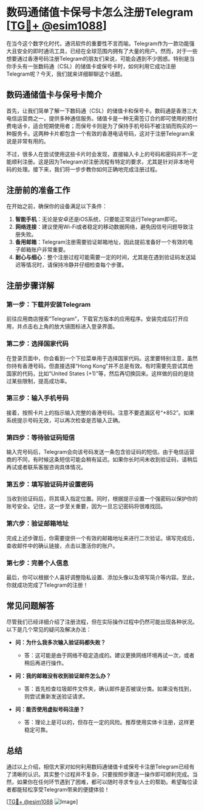 # 数码通储值卡保号卡怎么注册Telegram [[TG💪+ @esim1088](https://t.me/s/esim1088)]

在当今这个数字化时代，通讯软件的重要性不言而喻。Telegram作为一款功能强大且安全的即时通讯工具，已经在全球范围内拥有了大量的用户。然而，对于一些想要通过香港号码注册Telegram的朋友们来说，可能会遇到不少困惑。特别是当你手头有一张数码通（CSL）的储值卡或保号卡时，如何利用它成功注册Telegram呢？今天，我们就来详细聊聊这个话题。

## 数码通储值卡与保号卡简介

首先，让我们简单了解一下数码通（CSL）的储值卡和保号卡。数码通是香港三大电信运营商之一，提供多种通信服务。储值卡是一种无需签订合约即可使用的预付费电话卡，适合短期使用者；而保号卡则是为了保持手机号码不被注销而购买的一种服务卡。这两种卡片都包含一个有效的香港电话号码，这对于注册Telegram来说是非常有用的。

不过，很多人在尝试使用这些卡片时会发现，直接输入卡上的号码和密码并不一定能顺利注册。这是因为Telegram对注册流程有特定的要求，尤其是针对非本地号码的处理。接下来，我们将一步步教你如何正确地完成注册过程。

## 注册前的准备工作

在开始之前，确保你的设备满足以下条件：

1. **智能手机**：无论是安卓还是iOS系统，只要能正常运行Telegram即可。
2. **网络连接**：建议使用Wi-Fi或者稳定的移动数据网络，避免因信号问题导致注册失败。
3. **备用邮箱**：Telegram注册需要验证邮箱地址，因此提前准备好一个有效的电子邮箱账户非常重要。
4. **耐心与细心**：整个注册过程可能需要一定的时间，尤其是在遇到验证码发送延迟等情况时，请保持冷静并仔细检查每个步骤。

## 注册步骤详解

### 第一步：下载并安装Telegram

前往应用商店搜索“Telegram”，下载官方版本的应用程序。安装完成后打开应用，并点击右上角的放大镜图标进入登录界面。

### 第二步：选择国家代码

在登录页面中，你会看到一个下拉菜单用于选择国家代码。这里要特别注意，虽然你持有香港号码，但直接选择“Hong Kong”并不总是有效。有时需要先尝试其他国家的代码，比如“United States (+1)”等，然后再切换回来。这样做的目的是绕过某些限制，提高成功率。

### 第三步：输入手机号码

接着，按照卡片上的指示输入完整的香港号码。注意不要遗漏区号“+852”。如果系统提示号码无效，可以再次检查是否输入正确。

### 第四步：等待验证码短信

输入完号码后，Telegram会向该号码发送一条包含验证码的短信。由于电信运营商的不同，有时候这条短信可能会稍有延迟。如果你长时间未收到验证码，请稍后再试或者联系客服咨询具体情况。

### 第五步：填写验证码并设置密码

当收到验证码后，将其填入指定位置。同时，根据提示设置一个强密码以保护你的账号安全。记住，这一步至关重要，因为一旦忘记密码将很难找回。

### 第六步：验证邮箱地址

完成上述步骤后，你需要提供一个有效的邮箱地址来进行二次验证。填写完成后，查收邮件中的确认链接，点击以激活你的账户。

### 第七步：完善个人信息

最后，你可以根据个人喜好调整隐私设置、添加头像以及填写简介等内容。至此，你就成功完成了Telegram的注册！

## 常见问题解答

尽管我们已经详细介绍了注册流程，但在实际操作过程中仍然可能出现各种状况。以下是几个常见的疑问及解决办法：

- **问：为什么我多次输入验证码都失败？**
  - 答：这可能是由于网络不稳定造成的。建议更换网络环境再试一次，或者稍后再进行操作。

- **问：我的邮箱没有收到验证邮件怎么办？**
  - 答：首先检查垃圾邮件文件夹，确认邮件是否被误分类。如果没有找到，则尝试重新发送验证请求。

- **问：能否使用虚拟号码注册？**
  - 答：理论上是可以的，但存在一定的风险。推荐使用实体卡注册，这样更稳定可靠。

## 总结

通过以上介绍，相信大家对如何利用数码通储值卡或保号卡注册Telegram已经有了清晰的认识。其实整个过程并不复杂，只要按照步骤逐一操作即可顺利完成。当然，如果你在任何环节遇到了困难，都可以随时寻求专业人士的帮助。希望每位读者都能轻松享受Telegram带来的便捷体验！

[[TG💪+ @esim1088](https://t.me/s/esim1088) ![Image](https://i.postimg.cc/4NQfJmqS/Snipaste-2025-05-13-00-14-12.png)]